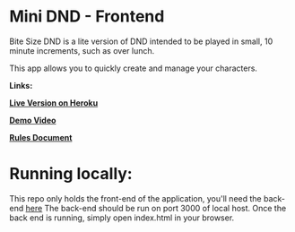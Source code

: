 # Mini DND - Frontend

Bite Size DND is a lite version of DND intended to be played in small, 10 minute increments, such as over lunch.

This app allows you to quickly create and manage your characters. 

**Links:**

**[Live Version on Heroku](http://minidnd.herokuapp.com/)**

**[Demo Video](https://www.youtube.com/watch?v=isWqEG9dFac)**

**[Rules Document](https://drive.google.com/file/d/1kpT-eM3L-tQyeJf-mRt2d5kgy6neKT1R/view)**

# Running locally:

This repo only holds the front-end of the application, you'll need the back-end [here](https://github.com/nwdunlap17/minidnd-backend)
The back-end should be run on port 3000 of local host.
Once the back end is running, simply open index.html in your browser.
